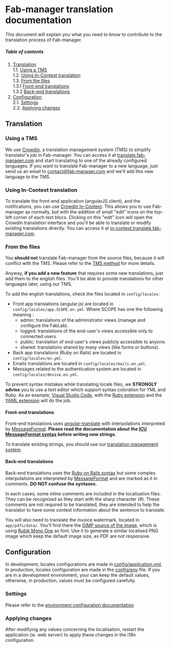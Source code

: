 # Fab-manager translation documentation

This document will explain you what you need to know to contribute to the translation process of Fab-manager.

##### Table of contents

1. [Translation](#translation)<br/>
1.1. [Using a TMS](#using-a-tms)<br/>
1.2. [Using In-Context translation](#using-in-context-translation)<br/>
1.3. [From the files](#from-the-files)<br/>
1.3.1 [Front-end translations](#i18n-translation-front)<br/>
1.3.2 [Back-end translations](#i18n-translation-back)
2. [Configuration](#configuration)<br/>
2.1. [Settings](#settings)<br/>
2.2. [Applying changes](#applying-changes)

<a name="translation"></a>
## Translation

<a name="using-a-tms"></a>
### Using a TMS
We use [Crowdin](https://www.crowdin.com), a translation management system (TMS) to simplify translator's job in Fab-manager.
You can access it at [translate.fab-manager.com](https://translate.fab-manager.com) and start translating to one of the already configured languages.
If you want to translate Fab-manager to a new language, just send us an email to [contact@fab-manager.com](mailto:contact@fab-manager.com) and we'll add this new language to the TMS.

<a name="using-in-context-translation"></a>
### Using In-Context translation
To translate the front-end application (angularJS client), and the notifications, you can use [Crowdin In-Context](https://crowdin.com/page/in-context-localization).
This allows you to use Fab-manager as normally, but with the addition of small "edit" icons on the top-left corner of each text blocs.
Clicking on this "edit" icon will open the Crowdin translation interface and you'll be able to translate or modify existing translations directly.
You can access it at [in-context.translate.fab-manager.com](https://in-context.translate.fab-manager.com/).

<a name="from-the-files"></a>
### From the files
You **should not** translate Fab-manager from the source files, because it will conflict with the TMS.
Please refer to the [TMS method](#using-a-tms) for more details.

Anyway, **if you add a new feature** that requires some new translations, just add them to the english files.
You'll be able to provide translations for other languages later, using our TMS. 

To add the english translations, check the files located in `config/locales`:

- Front app translations (angular.js) are located in  `config/locales/app.SCOPE.en.yml`.
 Where SCOPE has one the following meaning :
    - admin: translations of the administrator views (manage and configure the FabLab).
    - logged: translations of the end-user's views accessible only to connected users.
    - public: translation of end-user's views publicly accessible to anyone.
    - shared: translations shared by many views (like forms or buttons).
- Back app translations (Ruby on Rails) are located in  `config/locales/en.yml`.
- Emails translations are located in `config/locales/mails.en.yml`.
- Messages related to the authentication system are located in `config/locales/devise.en.yml`.

To prevent syntax mistakes while translating locale files, we **STRONGLY advise** you to use a text editor which support syntax coloration for YML and Ruby.
As an example, [Visual Studio Code](https://code.visualstudio.com/), with the [Ruby extension](https://marketplace.visualstudio.com/items?itemName=rebornix.Ruby) and the [YAML extension](https://marketplace.visualstudio.com/items?itemName=redhat.vscode-yaml) will do the job.

<a name="i18n-translation-front"></a>
#### Front-end translations

Front-end translations uses [angular-translate](http://angular-translate.github.io) with interpolations interpreted by [MessageFormat](https://github.com/SlexAxton/messageformat.js/).
**Please read the documentation about the [ICU MessageFormat syntax](http://userguide.icu-project.org/formatparse/messages#TOC-MessageFormat) before writing new strings.**

To translate existing strings, you should use our [translation management system](https://translate.fab-manager.com/).

<a name="i18n-translation-back"></a>
#### Back-end translations

Back-end translations uses the [Ruby on Rails syntax](http://guides.rubyonrails.org/i18n.html) but some complex interpolations are interpreted by [MessageFormat](https://github.com/format-message/message-format-rb) and are marked as it in comments.
**DO NOT confuse the syntaxes.**

In each cases, some inline comments are included in the localisation files.
They can be recognized as they start with the sharp character (#).
These comments are not required to be translated, they are intended to help the translator to have some context information about the sentence to translate.

You will also need to translate the invoice watermark, located in `app/pdfs/data/`.
You'll find there the [GIMP source of the image](app/pdfs/data/watermark.xcf), which is using [Rubik Mono One](https://fonts.google.com/specimen/Rubik+Mono+One) as font.
Use it to generate a similar localised PNG image which keep the default image size, as PDF are not responsive.


<a name="configuration"></a>
## Configuration

In development, locales configurations are made in [config/application.yml](../config/application.yml.default).
In production, locales configuration are made in the [config/env](../docker/env.example) file.
If you are in a development environment, your can keep the default values, otherwise, in production, values must be configured carefully.

<a name="settings"></a>
### Settings

Please refer to the [environment configuration documentation](environment.md#internationalization-settings)

<a name="applying-changes"></a>
### Applying changes

After modifying any values concerning the localisation, restart the application (ie. web server) to apply these changes in the i18n configuration.
